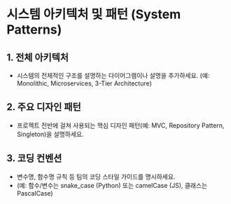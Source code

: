 # 시스템 아키텍처 및 패턴 (System Patterns)

## 1. 전체 아키텍처  
- 시스템의 전체적인 구조를 설명하는 다이어그램이나 설명을 추가하세요. (예: Monolithic, Microservices, 3-Tier Architecture)

## 2. 주요 디자인 패턴  
- 프로젝트 전반에 걸쳐 사용되는 핵심 디자인 패턴(예: MVC, Repository Pattern, Singleton)을 설명하세요.

## 3. 코딩 컨벤션  
- 변수명, 함수명 규칙 등 팀의 코딩 스타일 가이드를 명시하세요.  
- (예: 함수/변수는 snake_case (Python) 또는 camelCase (JS), 클래스는 PascalCase)
